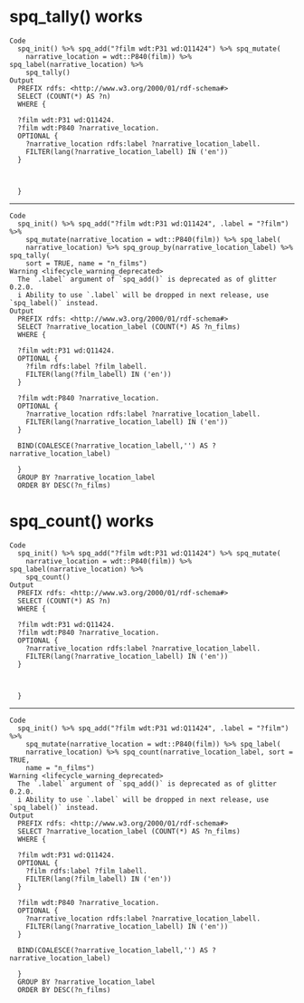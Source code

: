 # spq_tally() works

    Code
      spq_init() %>% spq_add("?film wdt:P31 wd:Q11424") %>% spq_mutate(
        narrative_location = wdt::P840(film)) %>% spq_label(narrative_location) %>%
        spq_tally()
    Output
      PREFIX rdfs: <http://www.w3.org/2000/01/rdf-schema#>
      SELECT (COUNT(*) AS ?n)
      WHERE {
      
      ?film wdt:P31 wd:Q11424.
      ?film wdt:P840 ?narrative_location.
      OPTIONAL {
      	?narrative_location rdfs:label ?narrative_location_labell.
      	FILTER(lang(?narrative_location_labell) IN ('en'))
      }
      
      
      
      }
      

---

    Code
      spq_init() %>% spq_add("?film wdt:P31 wd:Q11424", .label = "?film") %>%
        spq_mutate(narrative_location = wdt::P840(film)) %>% spq_label(
        narrative_location) %>% spq_group_by(narrative_location_label) %>% spq_tally(
        sort = TRUE, name = "n_films")
    Warning <lifecycle_warning_deprecated>
      The `.label` argument of `spq_add()` is deprecated as of glitter 0.2.0.
      i Ability to use `.label` will be dropped in next release, use `spq_label()` instead.
    Output
      PREFIX rdfs: <http://www.w3.org/2000/01/rdf-schema#>
      SELECT ?narrative_location_label (COUNT(*) AS ?n_films)
      WHERE {
      
      ?film wdt:P31 wd:Q11424.
      OPTIONAL {
      	?film rdfs:label ?film_labell.
      	FILTER(lang(?film_labell) IN ('en'))
      }
      
      ?film wdt:P840 ?narrative_location.
      OPTIONAL {
      	?narrative_location rdfs:label ?narrative_location_labell.
      	FILTER(lang(?narrative_location_labell) IN ('en'))
      }
      
      BIND(COALESCE(?narrative_location_labell,'') AS ?narrative_location_label)
      
      }
      GROUP BY ?narrative_location_label
      ORDER BY DESC(?n_films)

# spq_count() works

    Code
      spq_init() %>% spq_add("?film wdt:P31 wd:Q11424") %>% spq_mutate(
        narrative_location = wdt::P840(film)) %>% spq_label(narrative_location) %>%
        spq_count()
    Output
      PREFIX rdfs: <http://www.w3.org/2000/01/rdf-schema#>
      SELECT (COUNT(*) AS ?n)
      WHERE {
      
      ?film wdt:P31 wd:Q11424.
      ?film wdt:P840 ?narrative_location.
      OPTIONAL {
      	?narrative_location rdfs:label ?narrative_location_labell.
      	FILTER(lang(?narrative_location_labell) IN ('en'))
      }
      
      
      
      }
      

---

    Code
      spq_init() %>% spq_add("?film wdt:P31 wd:Q11424", .label = "?film") %>%
        spq_mutate(narrative_location = wdt::P840(film)) %>% spq_label(
        narrative_location) %>% spq_count(narrative_location_label, sort = TRUE,
        name = "n_films")
    Warning <lifecycle_warning_deprecated>
      The `.label` argument of `spq_add()` is deprecated as of glitter 0.2.0.
      i Ability to use `.label` will be dropped in next release, use `spq_label()` instead.
    Output
      PREFIX rdfs: <http://www.w3.org/2000/01/rdf-schema#>
      SELECT ?narrative_location_label (COUNT(*) AS ?n_films)
      WHERE {
      
      ?film wdt:P31 wd:Q11424.
      OPTIONAL {
      	?film rdfs:label ?film_labell.
      	FILTER(lang(?film_labell) IN ('en'))
      }
      
      ?film wdt:P840 ?narrative_location.
      OPTIONAL {
      	?narrative_location rdfs:label ?narrative_location_labell.
      	FILTER(lang(?narrative_location_labell) IN ('en'))
      }
      
      BIND(COALESCE(?narrative_location_labell,'') AS ?narrative_location_label)
      
      }
      GROUP BY ?narrative_location_label
      ORDER BY DESC(?n_films)

